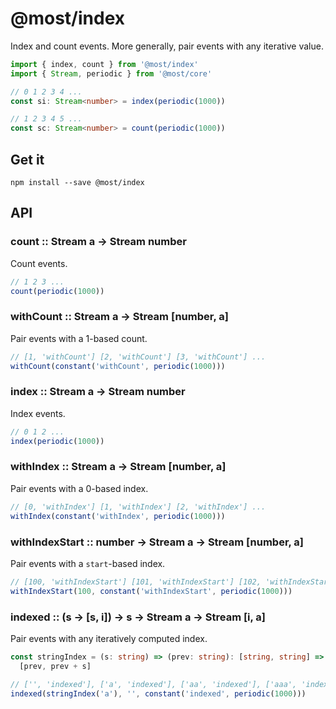 # @most/index

Index and count events.  More generally, pair events with any iterative value.

```typescript
import { index, count } from '@most/index'
import { Stream, periodic } from '@most/core'

// 0 1 2 3 4 ...
const si: Stream<number> = index(periodic(1000))

// 1 2 3 4 5 ...
const sc: Stream<number> = count(periodic(1000))
```

## Get it

```
npm install --save @most/index
```

## API

### count :: Stream a → Stream number

Count events.

```typescript
// 1 2 3 ...
count(periodic(1000))
```

### withCount :: Stream a → Stream [number, a]

Pair events with a 1-based count.

```typescript
// [1, 'withCount'] [2, 'withCount'] [3, 'withCount'] ...
withCount(constant('withCount', periodic(1000)))
```

### index :: Stream a → Stream number

Index events.

```typescript
// 0 1 2 ...
index(periodic(1000))
```

### withIndex :: Stream a → Stream [number, a]

Pair events with a 0-based index.

```typescript
// [0, 'withIndex'] [1, 'withIndex'] [2, 'withIndex'] ...
withIndex(constant('withIndex', periodic(1000)))
```

### withIndexStart :: number → Stream a → Stream [number, a]

Pair events with a `start`-based index.

```typescript
// [100, 'withIndexStart'] [101, 'withIndexStart'] [102, 'withIndexStart'] ...
withIndexStart(100, constant('withIndexStart', periodic(1000)))
```

### indexed :: (s → [s, i]) → s → Stream a → Stream [i, a]

Pair events with any iteratively computed index.

```typescript
const stringIndex = (s: string) => (prev: string): [string, string] =>
  [prev, prev + s]

// ['', 'indexed'], ['a', 'indexed'], ['aa', 'indexed'], ['aaa', 'indexed']
indexed(stringIndex('a'), '', constant('indexed', periodic(1000)))
```
